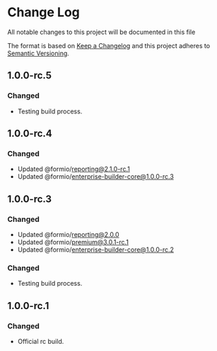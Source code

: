 # Change Log
All notable changes to this project will be documented in this file

The format is based on [Keep a Changelog](http://keepachangelog.com/)
and this project adheres to [Semantic Versioning](http://semver.org/).

## 1.0.0-rc.5
### Changed
 - Testing build process.

## 1.0.0-rc.4
### Changed
 - Updated @formio/reporting@2.1.0-rc.1
 - Updated @formio/enterprise-builder-core@1.0.0-rc.3

## 1.0.0-rc.3
### Changed
 - Updated @formio/reporting@2.0.0
 - Updated @formio/premium@3.0.1-rc.1
 - Updated @formio/enterprise-builder-core@1.0.0-rc.2

### Changed
 - Testing build process.

## 1.0.0-rc.1
### Changed
 - Official rc build.
